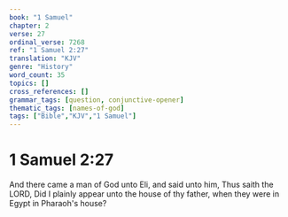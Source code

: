 ```yaml
---
book: "1 Samuel"
chapter: 2
verse: 27
ordinal_verse: 7268
ref: "1 Samuel 2:27"
translation: "KJV"
genre: "History"
word_count: 35
topics: []
cross_references: []
grammar_tags: [question, conjunctive-opener]
thematic_tags: [names-of-god]
tags: ["Bible","KJV","1 Samuel"]
---
```


# 1 Samuel 2:27

And there came a man of God unto Eli, and said unto him, Thus saith the LORD, Did I plainly appear unto the house of thy father, when they were in Egypt in Pharaoh's house?
